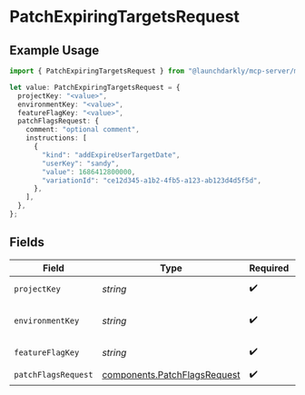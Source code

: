 # PatchExpiringTargetsRequest

## Example Usage

```typescript
import { PatchExpiringTargetsRequest } from "@launchdarkly/mcp-server/models/operations";

let value: PatchExpiringTargetsRequest = {
  projectKey: "<value>",
  environmentKey: "<value>",
  featureFlagKey: "<value>",
  patchFlagsRequest: {
    comment: "optional comment",
    instructions: [
      {
        "kind": "addExpireUserTargetDate",
        "userKey": "sandy",
        "value": 1686412800000,
        "variationId": "ce12d345-a1b2-4fb5-a123-ab123d4d5f5d",
      },
    ],
  },
};
```

## Fields

| Field                                                                        | Type                                                                         | Required                                                                     | Description                                                                  |
| ---------------------------------------------------------------------------- | ---------------------------------------------------------------------------- | ---------------------------------------------------------------------------- | ---------------------------------------------------------------------------- |
| `projectKey`                                                                 | *string*                                                                     | :heavy_check_mark:                                                           | The project key                                                              |
| `environmentKey`                                                             | *string*                                                                     | :heavy_check_mark:                                                           | The environment key                                                          |
| `featureFlagKey`                                                             | *string*                                                                     | :heavy_check_mark:                                                           | The feature flag key                                                         |
| `patchFlagsRequest`                                                          | [components.PatchFlagsRequest](../../models/components/patchflagsrequest.md) | :heavy_check_mark:                                                           | N/A                                                                          |
